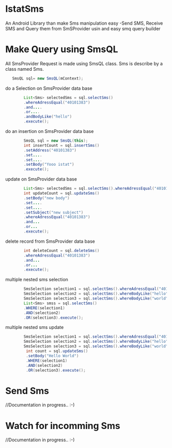 # IstatSms
An Android Library than make Sms manipulation easy
-Send SMS, Receive SMS and Query them from SmSProvider usin and easy smq query builder



# Make Query using SmsQL
All SmsProvider Request is made using SmsQL class. Sms is describe by a class named Sms.

 ```java
    SmsQL sql= new SmsQL(mContext);
 ```
  
do a Selection on SmsProvider data base   
```java
        List<Sms> selectedSms = sql.selectSms()
        .whereAdressEqual("40101383")
        .and....
        .or....
        .andBodyLike("hello")
        .execute();
 ``` 

do an insertion on SmsProvider data base
```java
        SmsQL sql = new SmsQL(this);
        int insertCount = sql.insertSms()
        .setAddress("40101383")
        .set....
        .set....
        .setBody("Yooo istat")
        .execute();
```

update on SmsProvider data base   
```java
        List<Sms> selectedSms = sql.selectSms().whereAdressEqual("40101383").execute();
        int updateCount = sql.updateSms()
        .setBody("new body")
        .set....
        .set....
        .setSubject("new subject")
        .whereAdressEqual("40101383")
        .and...
        .or...
        .execute();
 ``` 
 
delete record from SmsProvider data base
 
```java
        int deleteCount = sql.deleteSms()
        .whereAdressEqual("40101383")
        .and...
        .or...
        .execute();
```
multiple nested sms selection 
```java
        SmsSelection selection1 = sql.selectSms().whereAdressEqual("40101383");
        SmsSelection selection2 = sql.selectSms().whereBodyLike("hello");
        SmsSelection selection3 = sql.selectSms().whereBodyLike("world");
        List<Sms> smss = sql.selectSms()
        .WHERE(selection1)
        .AND(selection2)
        .OR(selection3).execute();
```
multiple nested sms update
```java
        SmsSelection selection1 = sql.selectSms().whereAdressEqual("40101383");
        SmsSelection selection2 = sql.selectSms().whereBodyLike("hello");
        SmsSelection selection3 = sql.selectSms().whereBodyLike("world");
         int count = sql.updateSms()
         .setBody("Hello World")
         .WHERE(selection1)
         .AND(selection2)
         .OR(selection3).execute();
```

# Send Sms

//Documentation in progress.. :-)

# Watch for incomming Sms

//Documentation in progress.. :-)

